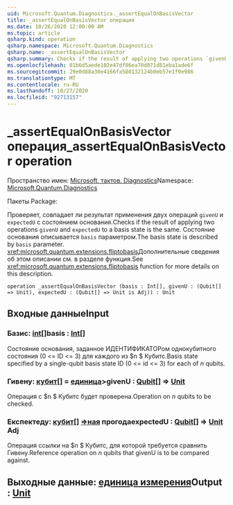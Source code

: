 ```yaml
---
uid: Microsoft.Quantum.Diagnostics._assertEqualOnBasisVector
title: _assertEqualOnBasisVector операция
ms.date: 10/26/2020 12:00:00 AM
ms.topic: article
qsharp.kind: operation
qsharp.namespace: Microsoft.Quantum.Diagnostics
qsharp.name: _assertEqualOnBasisVector
qsharp.summary: Checks if the result of applying two operations `givenU` and `expectedU` to a basis state is the same. The basis state is described by `basis` parameter. See <xref:microsoft.quantum.extensions.fliptobasis> function for more details on this description.
ms.openlocfilehash: 01b6d5aede102e47df86ea70d071d81eba1ade6f
ms.sourcegitcommit: 29e0d88a30e4166fa580132124b0eb57e1f0e986
ms.translationtype: MT
ms.contentlocale: ru-RU
ms.lasthandoff: 10/27/2020
ms.locfileid: "92713157"
---
```

# <a name="_assertequalonbasisvector-operation"></a><span data-ttu-id="33d06-102">_assertEqualOnBasisVector операция</span><span class="sxs-lookup"><span data-stu-id="33d06-102">_assertEqualOnBasisVector operation</span></span>

<span data-ttu-id="33d06-103">Пространство имен: [Microsoft. тактов. Diagnostics](xref:Microsoft.Quantum.Diagnostics)</span><span class="sxs-lookup"><span data-stu-id="33d06-103">Namespace: [Microsoft.Quantum.Diagnostics](xref:Microsoft.Quantum.Diagnostics)</span></span>

<span data-ttu-id="33d06-104">Пакеты [](https://nuget.org/packages/)</span><span class="sxs-lookup"><span data-stu-id="33d06-104">Package: [](https://nuget.org/packages/)</span></span>


<span data-ttu-id="33d06-105">Проверяет, совпадает ли результат применения двух операций `givenU` и `expectedU` с состоянием основания.</span><span class="sxs-lookup"><span data-stu-id="33d06-105">Checks if the result of applying two operations `givenU` and `expectedU` to a basis state is the same.</span></span> <span data-ttu-id="33d06-106">Состояние основания описывается `basis` параметром.</span><span class="sxs-lookup"><span data-stu-id="33d06-106">The basis state is described by `basis` parameter.</span></span>
<span data-ttu-id="33d06-107"><xref:microsoft.quantum.extensions.fliptobasis>Дополнительные сведения об этом описании см. в разделе функция.</span><span class="sxs-lookup"><span data-stu-id="33d06-107">See <xref:microsoft.quantum.extensions.fliptobasis> function for more details on this description.</span></span>

```qsharp
operation _assertEqualOnBasisVector (basis : Int[], givenU : (Qubit[] => Unit), expectedU : (Qubit[] => Unit is Adj)) : Unit
```


## <a name="input"></a><span data-ttu-id="33d06-108">Входные данные</span><span class="sxs-lookup"><span data-stu-id="33d06-108">Input</span></span>

### <a name="basis--int"></a><span data-ttu-id="33d06-109">Базис: [int](xref:microsoft.quantum.lang-ref.int)[]</span><span class="sxs-lookup"><span data-stu-id="33d06-109">basis : [Int](xref:microsoft.quantum.lang-ref.int)[]</span></span>

<span data-ttu-id="33d06-110">Состояние основания, заданное ИДЕНТИФИКАТОРом однокубитного состояния (0 <= ID <= 3) для каждого из $n $ Кубитс.</span><span class="sxs-lookup"><span data-stu-id="33d06-110">Basis state specified by a single-qubit basis state ID (0 <= id <= 3) for each of $n$ qubits.</span></span>


### <a name="givenu--qubit--unit"></a><span data-ttu-id="33d06-111">Гивену: [кубит](xref:microsoft.quantum.lang-ref.qubit)[] = [единица](xref:microsoft.quantum.lang-ref.unit)></span><span class="sxs-lookup"><span data-stu-id="33d06-111">givenU : [Qubit](xref:microsoft.quantum.lang-ref.qubit)[] => [Unit](xref:microsoft.quantum.lang-ref.unit)</span></span> 

<span data-ttu-id="33d06-112">Операция с $n $ Кубитс будет проверена.</span><span class="sxs-lookup"><span data-stu-id="33d06-112">Operation on $n$ qubits to be checked.</span></span>


### <a name="expectedu--qubit--unit-adj"></a><span data-ttu-id="33d06-113">Експектеду: [кубит](xref:microsoft.quantum.lang-ref.qubit)[] [=>ная](xref:microsoft.quantum.lang-ref.unit) прогода</span><span class="sxs-lookup"><span data-stu-id="33d06-113">expectedU : [Qubit](xref:microsoft.quantum.lang-ref.qubit)[] => [Unit](xref:microsoft.quantum.lang-ref.unit) Adj</span></span>

<span data-ttu-id="33d06-114">Операция ссылки на $n $ Кубитс, для которой требуется сравнить Гивену.</span><span class="sxs-lookup"><span data-stu-id="33d06-114">Reference operation on $n$ qubits that givenU is to be compared against.</span></span>



## <a name="output--unit"></a><span data-ttu-id="33d06-115">Выходные данные: [единица измерения](xref:microsoft.quantum.lang-ref.unit)</span><span class="sxs-lookup"><span data-stu-id="33d06-115">Output : [Unit](xref:microsoft.quantum.lang-ref.unit)</span></span>

